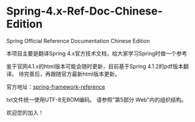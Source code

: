Spring-4.x-Ref-Doc-Chinese-Edition
==================================

Spring Official Reference Documentation Chinese Edition

本项目主要是翻译Spring 4.x官方技术文档，给大家学习Spring时做一个参考

鉴于官网4.1.x的html版本可能会随时更新，目前基于Spring 4.1.2的pdf版本翻译。
待完善后，再跟随官方最新html版本更新。

官方地址：[spring-framework-reference](http://docs.spring.io/spring/docs/4.1.x/spring-framework-reference/)

txt文件统一使用UTF-8无BOM编码。
请参照"第5部分 Web"内的组织结构。

欢迎您的加入！